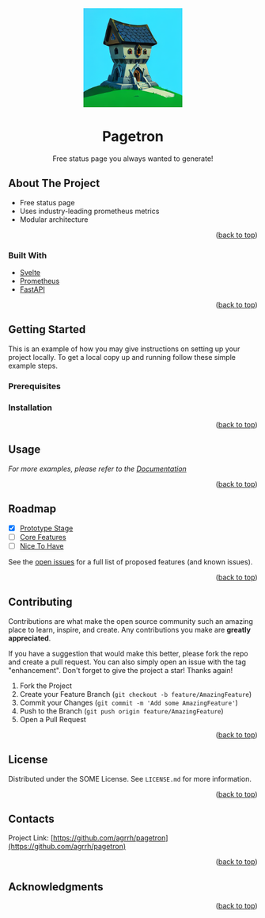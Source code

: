 <div align="center">
  <a href="https://github.com/agrrh/pagetron">
    <img src="static/logo.png" alt="Pagetron" width="200" height="200">
  </a>

  <h1 align="center">Pagetron</h1>

  <p align="center">
    Free status page you always wanted to generate!
  </p>
</div>

## About The Project

- Free status page
- Uses industry-leading prometheus metrics
- Modular architecture

<p align="right">(<a href="#readme-top">back to top</a>)</p>

### Built With

- [Svelte](https://svelte.dev)
- [Prometheus](https://prometheus.io)
- [FastAPI](https://fastapi.tiangolo.com/)

<p align="right">(<a href="#readme-top">back to top</a>)</p>

## Getting Started

This is an example of how you may give instructions on setting up your project locally.
To get a local copy up and running follow these simple example steps.

### Prerequisites

<!-- TODO -->

### Installation

<!-- TODO -->

<p align="right">(<a href="#readme-top">back to top</a>)</p>

## Usage

<!-- TODO -->

_For more examples, please refer to the [Documentation](https://example.com)_

<p align="right">(<a href="#readme-top">back to top</a>)</p>

## Roadmap

- [x] [Prototype Stage](https://github.com/agrrh/pagetron/milestone/1)
- [ ] [Core Features](https://github.com/agrrh/pagetron/milestone/2)
- [ ] [Nice To Have](https://github.com/agrrh/pagetron/milestone/3)

See the [open issues](https://github.com/agrrh/pagetron/issues) for a full list of proposed features (and known issues).

<p align="right">(<a href="#readme-top">back to top</a>)</p>

## Contributing

Contributions are what make the open source community such an amazing place to learn, inspire, and create. Any contributions you make are **greatly appreciated**.

If you have a suggestion that would make this better, please fork the repo and create a pull request. You can also simply open an issue with the tag "enhancement".
Don't forget to give the project a star! Thanks again!

1. Fork the Project
2. Create your Feature Branch (`git checkout -b feature/AmazingFeature`)
3. Commit your Changes (`git commit -m 'Add some AmazingFeature'`)
4. Push to the Branch (`git push origin feature/AmazingFeature`)
5. Open a Pull Request

<p align="right">(<a href="#readme-top">back to top</a>)</p>

## License

<!-- TODO -->

Distributed under the SOME License. See `LICENSE.md` for more information.

<p align="right">(<a href="#readme-top">back to top</a>)</p>

## Contacts

Project Link: [https://github.com/agrrh/pagetron](https://github.com/agrrh/pagetron)

<p align="right">(<a href="#readme-top">back to top</a>)</p>

## Acknowledgments

<!-- TODO -->

<p align="right">(<a href="#readme-top">back to top</a>)</p>
